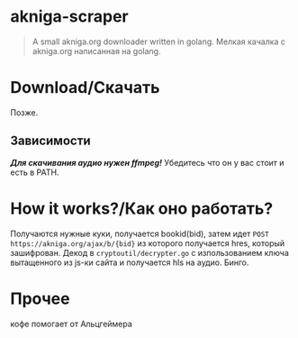 # akniga-scraper
> A small akniga.org downloader written in golang.
> Мелкая качалка с akniga.org написанная на golang.

# Download/Скачать
Позже.
## Зависимости
_**Для скачивания аудио нужен ffmpeg!**_ Убедитесь что он у вас стоит и есть в PATH.

# How it works?/Как оно работать?
Получаются нужные куки, получается bookid(bid), затем идет `POST https://akniga.org/ajax/b/{bid}` из которого получается hres, который зашифрован. Декод в `cryptoutil/decrypter.go` с изпользованием ключа вытащенного из js-ки сайта и получается hls на аудио. Бинго.

# Прочее
кофе помогает от Альцгеймера
